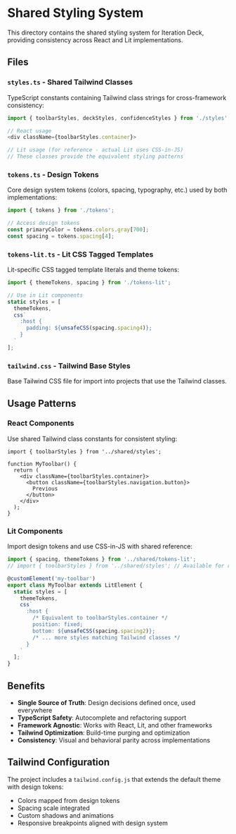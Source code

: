 # Shared Styling System

This directory contains the shared styling system for Iteration Deck, providing consistency across React and Lit implementations.

## Files

### `styles.ts` - Shared Tailwind Classes
TypeScript constants containing Tailwind class strings for cross-framework consistency:

```typescript
import { toolbarStyles, deckStyles, confidenceStyles } from './styles';

// React usage
<div className={toolbarStyles.container}>

// Lit usage (for reference - actual Lit uses CSS-in-JS)
// These classes provide the equivalent styling patterns
```

### `tokens.ts` - Design Tokens
Core design system tokens (colors, spacing, typography, etc.) used by both implementations:

```typescript
import { tokens } from './tokens';

// Access design tokens
const primaryColor = tokens.colors.gray[700];
const spacing = tokens.spacing[4];
```

### `tokens-lit.ts` - Lit CSS Tagged Templates
Lit-specific CSS tagged template literals and theme tokens:

```typescript
import { themeTokens, spacing } from './tokens-lit';

// Use in Lit components
static styles = [
  themeTokens,
  css`
    :host {
      padding: ${unsafeCSS(spacing.spacing4)};
    }
  `
];
```

### `tailwind.css` - Tailwind Base Styles
Base Tailwind CSS file for import into projects that use the Tailwind classes.

## Usage Patterns

### React Components
Use shared Tailwind class constants for consistent styling:

```tsx
import { toolbarStyles } from '../shared/styles';

function MyToolbar() {
  return (
    <div className={toolbarStyles.container}>
      <button className={toolbarStyles.navigation.button}>
        Previous
      </button>
    </div>
  );
}
```

### Lit Components  
Import design tokens and use CSS-in-JS with shared reference:

```typescript
import { spacing, themeTokens } from '../shared/tokens-lit';
// import { toolbarStyles } from '../shared/styles'; // Available for reference

@customElement('my-toolbar')
export class MyToolbar extends LitElement {
  static styles = [
    themeTokens,
    css`
      :host {
        /* Equivalent to toolbarStyles.container */
        position: fixed;
        bottom: ${unsafeCSS(spacing.spacing2)};
        /* ... more styles matching Tailwind classes */
      }
    `
  ];
}
```

## Benefits

- **Single Source of Truth**: Design decisions defined once, used everywhere
- **TypeScript Safety**: Autocomplete and refactoring support
- **Framework Agnostic**: Works with React, Lit, and other frameworks
- **Tailwind Optimization**: Build-time purging and optimization
- **Consistency**: Visual and behavioral parity across implementations

## Tailwind Configuration

The project includes a `tailwind.config.js` that extends the default theme with design tokens:

- Colors mapped from design tokens
- Spacing scale integrated
- Custom shadows and animations
- Responsive breakpoints aligned with design system